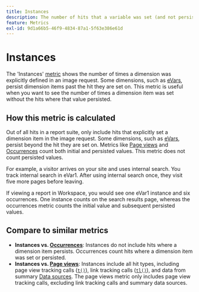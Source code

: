 ```yaml
---
title: Instances
description: The number of hits that a variable was set (and not persisted).
feature: Metrics
exl-id: 9d1a66b5-46f9-4834-87a1-5f63e386e61d
---
```

# Instances

The 'Instances' [metric](overview.md) shows the number of times a dimension was explicitly defined in an image request. Some dimensions, such as [eVars](../dimensions/evar.md), persist dimension items past the hit they are set on. This metric is useful when you want to see the number of times a dimension item was set without the hits where that value persisted.

## How this metric is calculated

Out of all hits in a report suite, only include hits that explicitly set a dimension item in the image request. Some dimensions, such as [eVars](../dimensions/evar.md), persist beyond the hit they are set on. Metrics like [Page views](page-views.md) and [Occurrences](occurrences.md) count both initial and persisted values. This metric does not count persisted values.

For example, a visitor arrives on your site and uses internal search. You track internal search in eVar1. After using internal search once, they visit five more pages before leaving.

If viewing a report in Workspace, you would see one eVar1 instance and six occurrences. One instance counts on the search results page, whereas the occurrences metric counts the initial value and subsequent persisted values.

## Compare to similar metrics

* **Instances vs. [Occurrences](occurrences.md)**: Instances do not include hits where a dimension item persists. Occurrences count hits where a dimension item was set or persisted.
* **Instances vs. [Page views](page-views.md)**: Instances include all hit types, including page view tracking calls ([`t()`](/help/implement/vars/functions/t-method.md)), link tracking calls ([`tl()`](/help/implement/vars/functions/tl-method.md)), and data from summary [Data sources](/help/import/data-sources/overview.md). The page views metric only includes page view tracking calls, excluding link tracking calls and summary data sources.
